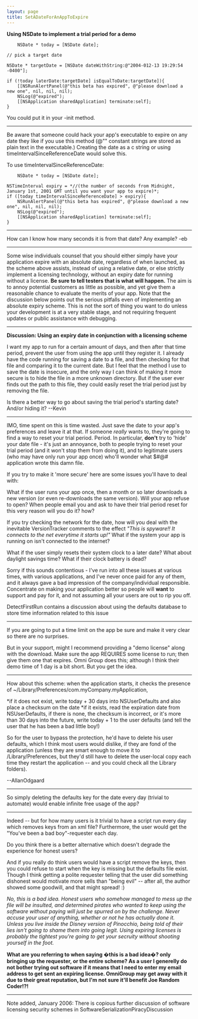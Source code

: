 ```yaml
---
layout: page
title: SetADateForAnAppToExpire
---
```




**Using NSDate to implement a trial period for a demo**


    	NSDate * today = [NSDate date];
	
	// pick a target date
	
	NSDate * targetDate = [NSDate dateWithString:@"2004-012-13 19:29:54 -0400"];
	
	if (!today laterDate:targetDate] isEqualToDate:targetDate]){
		[[NSRunAlertPanel(@"this beta has expired", @"please download a new one", nil, nil, nil);
		NSLog(@"expired");
		[[NSApplication sharedApplication] terminate:self];
	}


You could put it in your -init method.

----

Be aware that someone could hack your app's executable to expire on any date they like if you use this method (@"" constant strings are stored as plain text in the executable.) Creating the date as a c string or using     timeIntervalSinceReferenceDate would solve this.

To use     timeIntervalSinceReferenceDate:

    	NSDate * today = [NSDate date];
	
	NSTimeInterval expiry = *//(the number of seconds from Midnight, January 1st, 2001 GMT until you want your app to expire)*;
	if ([today timeIntervalSinceReferenceDate] > expiry){
		NSRunAlertPanel(@"this beta has expired", @"please download a new one", nil, nil, nil);
		NSLog(@"expired");
		[[NSApplication sharedApplication] terminate:self];
	}



----
How can I know how many seconds it is from that date? Any example?
-eb

----

Some wise individuals counsel that you should either simply have your application expire with an absolute date, regardless of when launched, as the scheme above assists, instead of using a relative date, or else strictly implement a licensing technology, without an expiry date for running without a license. **Be sure to tell testers that is what will happen.**  The aim is to annoy potential customers as little as possible, and yet give them a reasonable chance to evaluate the merits of your app. Note that the discussion below points out the serious pitfalls even of implementing an absolute expiry scheme. This is not the sort of thing you want to do unless your development is at a very stable stage, and not requiring frequent updates or public assistance with debugging.

----

**Discussion: Using an expiry date in conjunction with a licensing scheme**

I want my app to run for a certain amount of days, and then after that time period, prevent the user from using the app until they register it. I already have the code running for saving a date to a file, and then checking for that file and comparing it to the current date. But I feel that the method I use to save the date is insecure, and the only way I can think of making it more secure is to hide the file in a more unknown directory.  But if the user ever finds out the path to this file, they could easily reset the trial period just by removing the file.

Is there a better way to go about saving the trial period's starting date? And/or hiding it?  --Kevin

----

IMO, time spent on this is time wasted. Just save the date to your app's preferences and leave it at that. If someone *really* wants to, they're going to find a way to reset your trial period. Period. In particular, **don't** try to 'hide' your date file - it's just an annoyance, both to people trying to reset your trial period (and it won't stop them from doing it), and to legitimate users (who may have only run your app once) who'll wonder what $#@# application wrote this damn file.

If you try to make it 'more secure' here are some issues you'll have to deal with:

What if the user runs your app once, then a month or so later downloads a new version (or even re-downloads the same version). Will your app refuse to open? When people email you and ask to have their trial period reset for this very reason will you do it? how?

If you try checking the network for the date, how will you deal with the inevitable VersionTracker comments to the effect *"This is spyware!! It connects to the net everytime it starts up!"* What if the system your app is running on isn't connected to the internet?

What if the user simply resets their system clock to a later date? What about daylight savings time? What if their clock battery is dead?

Sorry if this sounds contentious - I've run into all these issues at various times, with various applications, and I've never once paid for any of them, and it always gave a bad impression of the company/individual responsible. Concentrate on making your application better so people will **want** to support and pay for it, and not assuming all your users are out to rip you off.

DetectFirstRun contains a discussion about using the defaults database to store time information related to this issue

----

If you are going to put a time limit on the app be sure and make it very clear so there are no surprises.

But in your support, might I recommend providing a "demo license" along with the download. Make sure the app REQUIRES some license to run; then give them one that expires. Omni Group does this; although I think their demo time of 1 day is a bit short. But you get the idea.

----

How about this scheme: when the application starts, it checks the presence of ~/Library/Preferences/com.myCompany.myApplication,


*if it does not exist, write today + 30 days into NSUserDefaults and also place a checksum on the date
*if it exists, read the expiration date from NSUserDefaults, if there is none, the checksum is incorrect, or it's more than 30 days into the future, write today + 1 to the user defaults (and tell the user that he has been a bad little boy!)


So for the user to bypass the protection, he'd have to delete his user defaults, which I think most users would dislike, if they are fond of the application (unless they are smart enough to move it to /Library/Preferences, but they'd still have to delete the user-local copy each time they restart the application -- and you could check all the Library folders).

--AllanOdgaard

----

So simply deleting the defaults key for the date every day (trivial to automate) would enable infinite free usage of the app?

----

Indeed -- but for how many users is it trivial to have a script run every day which removes keys from an xml file? Furthermore, the user would get the "You've been a bad boy"-requester each day.

Do you think there is a better alternative which doesn't degrade the experience for honest users?

And if you really do think users would have a script remove the keys, then you could refuse to start when the key is missing but the defaults file exist. Though I think getting a polite requester telling that the user did something dishonest would motivate more sells than "being evil" --  after all, the author showed some goodwill, and that might spread! :)

*No, this is a bad idea. Honest users who somehow managed to mess up the file will be insulted, and determined pirates who wanted to keep using the software without paying will just be spurred on by the challenge. Never accuse your user of anything, whether or not he has actually done it. Unless you live inside the Disney version of Pinocchio, being told of their lies isn't going to shame them into going legit. Using expiring licenses is probably the tightest you're going to get your secruity without shooting yourself in the foot.*

**What are you referring to when saying �this is a bad idea�? only bringing up the requester, or the entire scheme? As a user I generelly do not bother trying out software if it means that I need to enter my email address to get sent an expiring license. OmniGroup may get away with it due to their great reputation, but I'm not sure it'll benefit Joe Random Coder!?!**

----

Note added, January 2006: There is copious further discussion of software licensing security schemes in SoftwareSerializationPiracyDiscussion

